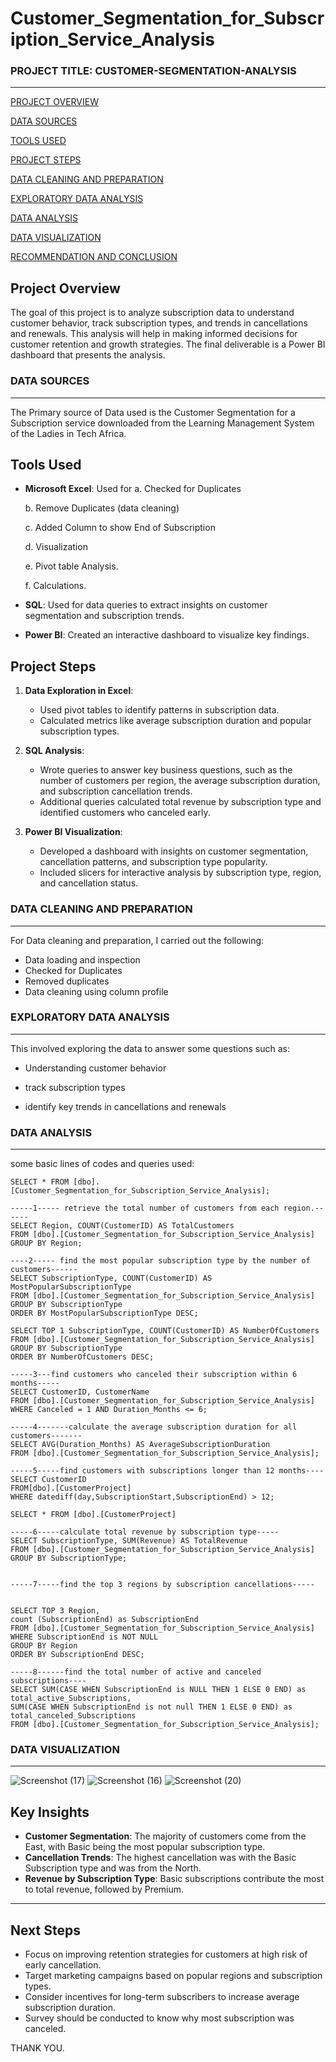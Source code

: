 # Customer_Segmentation_for_Subscription_Service_Analysis

### PROJECT TITLE: CUSTOMER-SEGMENTATION-ANALYSIS
---
[PROJECT OVERVIEW](#project-overview)

[DATA SOURCES](#data-sources)

[TOOLS USED](#tools-used)

[PROJECT STEPS](#Project-steps)

[DATA CLEANING AND PREPARATION](#data-cleaning-and-preparation)

[EXPLORATORY DATA ANALYSIS](#exploratory-data-analysis)

[DATA ANALYSIS](#data-analysis)

[DATA VISUALIZATION](#data-visualization)

[RECOMMENDATION AND CONCLUSION](#recommendation-and-conclusion)


## Project Overview
The goal of this project is to analyze subscription data to understand customer behavior, track subscription types, and trends in cancellations and renewals. This analysis will help in making informed decisions for customer retention and growth strategies.  The final deliverable is a Power BI dashboard that presents the analysis.


### DATA SOURCES
---
The Primary source of Data used is the Customer Segmentation for a Subscription service downloaded from the Learning Management System of the Ladies in Tech Africa.

## Tools Used
- **Microsoft Excel**: Used for
  a. Checked for Duplicates
  
  b. Remove Duplicates (data cleaning)

  c. Added Column to show End of Subscription
  
  d. Visualization

  e. Pivot table Analysis.

  f. Calculations.
  
- **SQL**: Used for data queries to extract insights on customer segmentation and subscription trends.
- **Power BI**: Created an interactive dashboard to visualize key findings.

## Project Steps
1. **Data Exploration in Excel**:
   - Used pivot tables to identify patterns in subscription data.
   - Calculated metrics like average subscription duration and popular subscription types.

2. **SQL Analysis**:
   - Wrote queries to answer key business questions, such as the number of customers per region, the average subscription duration, and subscription cancellation trends.
   - Additional queries calculated total revenue by subscription type and identified customers who canceled early.

3. **Power BI Visualization**:
   - Developed a dashboard with insights on customer segmentation, cancellation patterns, and subscription type popularity.
   - Included slicers for interactive analysis by subscription type, region, and cancellation status.
  

### DATA CLEANING AND PREPARATION
---
For Data cleaning and preparation, I carried out the following:

* Data loading and inspection
* Checked for Duplicates
* Removed duplicates
* Data cleaning using column profile 

### EXPLORATORY DATA ANALYSIS
---
This involved exploring the data to answer some questions such as:

* Understanding customer behavior
  
*  track subscription types
  
*  identify key trends in cancellations and renewals
  
### DATA ANALYSIS
---
some basic lines of codes and queries used:

```
SELECT * FROM [dbo].[Customer_Segmentation_for_Subscription_Service_Analysis];

-----1----- retrieve the total number of customers from each region.------
SELECT Region, COUNT(CustomerID) AS TotalCustomers
FROM [dbo].[Customer_Segmentation_for_Subscription_Service_Analysis]
GROUP BY Region;

----2----- find the most popular subscription type by the number of customers------
SELECT SubscriptionType, COUNT(CustomerID) AS MostPopularSubscriptionType
FROM [dbo].[Customer_Segmentation_for_Subscription_Service_Analysis]
GROUP BY SubscriptionType
ORDER BY MostPopularSubscriptionType DESC;

SELECT TOP 1 SubscriptionType, COUNT(CustomerID) AS NumberOfCustomers
FROM [dbo].[Customer_Segmentation_for_Subscription_Service_Analysis]
GROUP BY SubscriptionType
ORDER BY NumberOfCustomers DESC;

-----3---find customers who canceled their subscription within 6 months-----
SELECT CustomerID, CustomerName
FROM [dbo].[Customer_Segmentation_for_Subscription_Service_Analysis]
WHERE Canceled = 1 AND Duration_Months <= 6;

-----4-------calculate the average subscription duration for all customers-------
SELECT AVG(Duration_Months) AS AverageSubscriptionDuration
FROM [dbo].[Customer_Segmentation_for_Subscription_Service_Analysis];

-----5-----find customers with subscriptions longer than 12 months----
SELECT CustomerID
FROM[dbo].[CustomerProject]
WHERE datediff(day,SubscriptionStart,SubscriptionEnd) > 12;

SELECT * FROM [dbo].[CustomerProject]

-----6-----calculate total revenue by subscription type-----
SELECT SubscriptionType, SUM(Revenue) AS TotalRevenue
FROM [dbo].[Customer_Segmentation_for_Subscription_Service_Analysis]
GROUP BY SubscriptionType;


-----7-----find the top 3 regions by subscription cancellations-----


SELECT TOP 3 Region,
count (SubscriptionEnd) as SubscriptionEnd
FROM [dbo].[Customer_Segmentation_for_Subscription_Service_Analysis]
WHERE SubscriptionEnd is NOT NULL
GROUP BY Region
ORDER BY SubscriptionEnd DESC;

-----8------find the total number of active and canceled subscriptions----
SELECT SUM(CASE WHEN SubscriptionEnd is NULL THEN 1 ELSE 0 END) as total_active_Subscriptions,
SUM(CASE WHEN SubscriptionEnd is not null THEN 1 ELSE 0 END) as total_canceled_Subscriptions
FROM [dbo].[Customer_Segmentation_for_Subscription_Service_Analysis];

```
### DATA VISUALIZATION
---

![Screenshot (17)](https://github.com/user-attachments/assets/5e9e2802-b90d-4605-bdcf-cd93eae2a61e)
![Screenshot (16)](https://github.com/user-attachments/assets/10b803a3-b964-4950-a630-52f9f1b5163b)
![Screenshot (20)](https://github.com/user-attachments/assets/d07fd3f5-90bb-49d0-86bf-e5cc5da6ba29)


## Key Insights
- **Customer Segmentation**: The majority of customers come from the East, with Basic being the most popular subscription type.
- **Cancellation Trends**: The highest cancellation was with the Basic Subscription type and was from the North.
- **Revenue by Subscription Type**: Basic subscriptions contribute the most to total revenue, followed by Premium.

---

## Next Steps
- Focus on improving retention strategies for customers at high risk of early cancellation.
- Target marketing campaigns based on popular regions and subscription types.
- Consider incentives for long-term subscribers to increase average subscription duration.
- Survey should be conducted to know why most subscription was canceled. 

THANK YOU.
